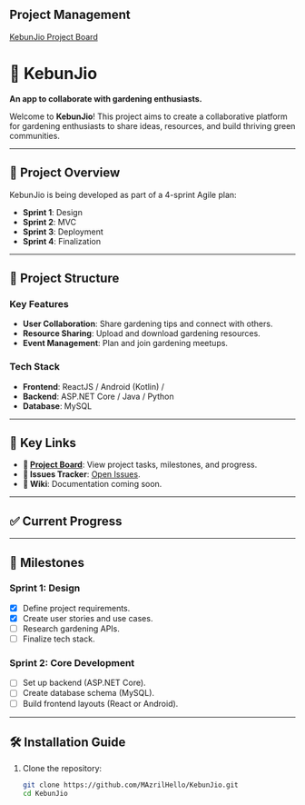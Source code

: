 ## Project Management
[KebunJio Project Board](https://github.com/users/MAzrilHello/projects/2/views/1)
# 🌱 KebunJio
**An app to collaborate with gardening enthusiasts.**

Welcome to **KebunJio**! This project aims to create a collaborative platform for gardening enthusiasts to share ideas, resources, and build thriving green communities.

---

## 🚀 Project Overview
KebunJio is being developed as part of a 4-sprint Agile plan:
- **Sprint 1**: Design
- **Sprint 2**: MVC
- **Sprint 3**: Deployment
- **Sprint 4**: Finalization 

---

## 📂 Project Structure
### Key Features
- **User Collaboration**: Share gardening tips and connect with others.
- **Resource Sharing**: Upload and download gardening resources.
- **Event Management**: Plan and join gardening meetups.

### Tech Stack
- **Frontend**: ReactJS / Android (Kotlin) / 
- **Backend**: ASP.NET Core / Java / Python
- **Database**: MySQL

---

## 📌 Key Links
- **🌟 [Project Board](https://github.com/users/MAzrilHello/projects/2/views/1)**: View project tasks, milestones, and progress.
- **🔖 Issues Tracker**: [Open Issues](https://github.com/MAzrilHello/KebunJio/issues).
- **📖 Wiki**: Documentation coming soon.

---

## ✅ Current Progress


---

## 📅 Milestones
### Sprint 1: Design
- [x] Define project requirements.
- [x] Create user stories and use cases.
- [ ] Research gardening APIs.
- [ ] Finalize tech stack.

### Sprint 2: Core Development
- [ ] Set up backend (ASP.NET Core).
- [ ] Create database schema (MySQL).
- [ ] Build frontend layouts (React or Android).

---

## 🛠️ Installation Guide
1. Clone the repository:
   ```bash
   git clone https://github.com/MAzrilHello/KebunJio.git
   cd KebunJio
